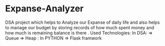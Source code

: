# Expanse-Analyzer
DSA project which helps to Analyze our Expanse of daily life and also helps to manage  our budget by storing records of how much spent money and how much is remaining  balance is there .
Used Technologies: In DSA:
                => Queue 
                => Heap 
                 : In PYTHON
                => Flask framwork 
              
